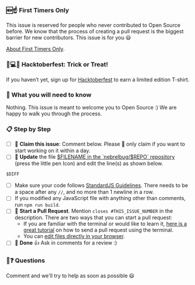 <!-- this issue template is used by https://github.com/apps/first-timers -->

### 🆕☝ First Timers Only
This issue is reserved for people who never contributed to Open Source before. We know that the process of creating a pull request is the biggest barrier for new contributors. This issue is for you 😃

[About First Timers Only](http://www.firsttimersonly.com/).

### 🎃💻👕 Hacktoberfest: Trick or Treat!
If you haven’t yet, sign up for [Hacktoberfest](https://hacktoberfest.digitalocean.com/) to earn a limited edition T-shirt.

### 🤔 What you will need to know
Nothing. This issue is meant to welcome you to Open Source :) We are happy to walk you through the process.

### :clipboard: Step by Step
- [ ] 🙋 **Claim this issue**: Comment below.
  Please 🙏 only claim if you want to start working on it within a day.
- [ ] 📝 **Update** the file [$FILENAME in the `nebrelbug/$REPO` repository]($BRANCH_URL) (press the little pen Icon) and edit the line(s) as shown below.

```diff
$DIFF
```
- [ ] Make sure your code follows [StandardJS Guidelines](https://standardjs.com/rules.html). There needs to be a space after any `//`, and no more than 1 newline in a row.
- [ ] If you modified any JavaScript file with anything other than comments, run `npm run build`.
- [ ] 🔀 **Start a Pull Request**. Mention `closes #THIS_ISSUE_NUMBER` in the description. There are two ways that you can start a pull request:
  - If you are familiar with the terminal or would like to learn it, [here is a great tutorial](https://egghead.io/series/how-to-contribute-to-an-open-source-project-on-github) on how to send a pull request using the terminal.
  - You can [edit files directly in your browser](https://help.github.com/articles/editing-files-in-your-repository/).
- [ ] 🏁 **Done** :+1: Ask in comments for a review :)

### 🤔❓ Questions

Comment and we'll try to help as soon as possible 😃
